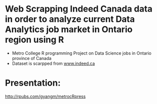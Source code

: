 # Web Scrapping Indeed Canada data in order to analyze current Data Analytics job market in Ontario region using R
- Metro College R programming Project on Data Science jobs in Ontario province of Canada
- Dataset is scarpped from www.indeed.ca

# Presentation:
http://rpubs.com/gyangm/metrocRpress
